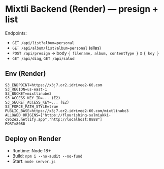 # Mixtli Backend (Render) — presign + list

Endpoints:
- `GET /api/list?album=personal`
- `GET /api/album/list?album=personal` (alias)
- `POST /api/presign` → body `{ filename, album, contentType }` o `{ key }`
- `GET /api/diag`, `GET /api/salud`

## Env (Render)
```
S3_ENDPOINT=https://x3j7.or2.idrivee2-60.com
S3_REGION=us-east-1
S3_BUCKET=mixtlinube3
S3_ACCESS_KEY_ID=... (E2)
S3_SECRET_ACCESS_KEY=... (E2)
S3_FORCE_PATH_STYLE=true
PUBLIC_BASE=https://x3j7.or2.idrivee2-60.com/mixtlinube3
ALLOWED_ORIGINS=["https://flourishing-salmiakki-c9b2e2.netlify.app","http://localhost:8888"]
PORT=8080
```

## Deploy on Render
- Runtime: Node 18+
- Build: `npm i --no-audit --no-fund`
- Start: `node server.js`
